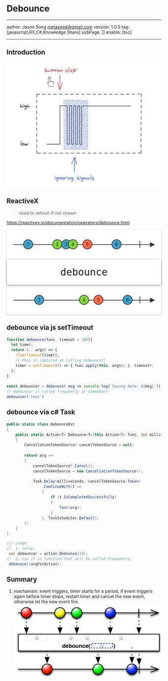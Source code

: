 # Debounce
---
author: Jason Song <metaseed@gmail.com>
version: 1.0.0
tag: [javascript,RX,C#,Knowledge Share]
subPage: []
enable: [toc]

---
## Introduction

![](https://raw.githubusercontent.com/metasong/iam-data/master/documents/206/image/20230425T153155956Z-image.png)


## ReactiveX
> need to refresh if not shown   

https://reactivex.io/documentation/operators/debounce.html

<script src="https://reactivex.io/js/CustomElements.min.js"></script>
<script  src="https://reactivex.io/js/rx-marbles.js"></script>
<rx-marbles key="debounce"><div class="cycleCustomElement-X-SANDBOX" style="background: rgb(255, 255, 255); width: 100%; border-radius: 2px; box-shadow: rgba(0, 0, 0, 0.17) 0px 1px 2px 1px;"><div class="cycleCustomElement-X-DIAGRAM" style="user-select: none; overflow: visible; display: block; width: 100%; height: calc(96px); position: relative; cursor: default;"><div style="background-color: rgb(50, 50, 50); height: 2px; position: absolute; top: calc(48px); left: 22px; right: 22px;"></div><div style="width: 0px; height: 0px; border-top: 8px solid transparent; border-bottom: 8px solid transparent; border-left: calc(16px) solid rgb(50, 50, 50); display: inline-block; right: calc(21px); position: absolute; top: calc(41px);"></div><div style="position: absolute; left: calc(70px); right: calc(70px); top: calc(48px); height: 44px; margin-top: calc(-22px);"><div class="cycleCustomElement-X-DIAGRAM-COMPLETION" style="left: 100%; display: inline-block; position: relative; width: calc(16px); height: 44px; margin: 0px calc(-8px); cursor: ew-resize;"><div style="height: 50%; width: 2px; margin-left: calc(7px); margin-top: calc(11px); background-color: rgb(50, 50, 50);"></div></div><div class="cycleCustomElement-X-MARBLE" data-marble-id="29868" style="display: inline-block; left: 0%; position: relative; cursor: ew-resize; z-index: 0; width: 32px; height: 32px; bottom: calc((100% - 32px) / 2); margin: calc(-16px);"><svg viewBox="0 0 1 1" style="overflow: visible; width: 32px; height: 32px;"><circle cx="0.5" cy="0.5" r="0.47" stroke-width="0.06px" style="stroke: rgb(50, 50, 50); fill: rgb(62, 161, 203);"></circle></svg><p style="user-select: none; width: 100%; height: 100%; position: absolute; margin: 0px; top: 0px; text-align: center; line-height: 32px;">1</p></div><div class="cycleCustomElement-X-MARBLE" data-marble-id="43749" style="display: inline-block; left: 26%; position: relative; cursor: ew-resize; z-index: 26; width: 32px; height: 32px; bottom: calc((100% - 32px) / 2); margin: calc(-16px);"><svg viewBox="0 0 1 1" style="overflow: visible; width: 32px; height: 32px;"><circle cx="0.5" cy="0.5" r="0.47" stroke-width="0.06px" style="stroke: rgb(50, 50, 50); fill: rgb(130, 215, 54);"></circle></svg><p style="user-select: none; width: 100%; height: 100%; position: absolute; margin: 0px; top: 0px; text-align: center; line-height: 32px;">2</p></div><div class="cycleCustomElement-X-MARBLE" data-marble-id="20144" style="display: inline-block; left: 34%; position: relative; cursor: ew-resize; z-index: 34; width: 32px; height: 32px; bottom: calc((100% - 32px) / 2); margin: calc(-16px);"><svg viewBox="0 0 1 1" style="overflow: visible; width: 32px; height: 32px;"><circle cx="0.5" cy="0.5" r="0.47" stroke-width="0.06px" style="stroke: rgb(50, 50, 50); fill: rgb(62, 161, 203);"></circle></svg><p style="user-select: none; width: 100%; height: 100%; position: absolute; margin: 0px; top: 0px; text-align: center; line-height: 32px;">3</p></div><div class="cycleCustomElement-X-MARBLE" data-marble-id="3485" style="display: inline-block; left: 40%; position: relative; cursor: ew-resize; z-index: 40; width: 32px; height: 32px; bottom: calc((100% - 32px) / 2); margin: calc(-16px);"><svg viewBox="0 0 1 1" style="overflow: visible; width: 32px; height: 32px;"><circle cx="0.5" cy="0.5" r="0.47" stroke-width="0.06px" style="stroke: rgb(50, 50, 50); fill: rgb(130, 215, 54);"></circle></svg><p style="user-select: none; width: 100%; height: 100%; position: absolute; margin: 0px; top: 0px; text-align: center; line-height: 32px;">4</p></div><div class="cycleCustomElement-X-MARBLE" data-marble-id="40299" style="display: inline-block; left: 53%; position: relative; cursor: ew-resize; z-index: 53; width: 32px; height: 32px; bottom: calc((100% - 32px) / 2); margin: calc(-16px);"><svg viewBox="0 0 1 1" style="overflow: visible; width: 32px; height: 32px;"><circle cx="0.5" cy="0.5" r="0.47" stroke-width="0.06px" style="stroke: rgb(50, 50, 50); fill: rgb(255, 105, 70);"></circle></svg><p style="user-select: none; width: 100%; height: 100%; position: absolute; margin: 0px; top: 0px; text-align: center; line-height: 32px;">5</p></div><div class="cycleCustomElement-X-MARBLE" data-marble-id="26396" style="display: inline-block; left: 79%; position: relative; cursor: ew-resize; z-index: 79; width: 32px; height: 32px; bottom: calc((100% - 32px) / 2); margin: calc(-16px);"><svg viewBox="0 0 1 1" style="overflow: visible; width: 32px; height: 32px;"><circle cx="0.5" cy="0.5" r="0.47" stroke-width="0.06px" style="stroke: rgb(50, 50, 50); fill: rgb(62, 161, 203);"></circle></svg><p style="user-select: none; width: 100%; height: 100%; position: absolute; margin: 0px; top: 0px; text-align: center; line-height: 32px;">6</p></div></div></div><div style="border: 1px solid rgba(0, 0, 0, 0.06); padding: 22px; text-align: center; position: relative;"><div style="display: block; position: absolute; inset: 0px; box-shadow: rgba(0, 0, 0, 0.17) 0px 2px 10px 0px;"></div><span style="font-family: &quot;Source Code Pro&quot;, monospace; font-weight: 400; font-size: 2rem;">debounce</span><div style="display: block; position: absolute; inset: 0px; box-shadow: rgba(0, 0, 0, 0.26) 0px 2px 5px 0px;"></div></div><div class="cycleCustomElement-X-DIAGRAM" style="user-select: none; overflow: visible; display: block; width: 100%; height: calc(96px); position: relative; cursor: default;"><div style="background-color: rgb(50, 50, 50); height: 2px; position: absolute; top: calc(48px); left: 22px; right: 22px;"></div><div style="width: 0px; height: 0px; border-top: 8px solid transparent; border-bottom: 8px solid transparent; border-left: calc(16px) solid rgb(50, 50, 50); display: inline-block; right: calc(21px); position: absolute; top: calc(41px);"></div><div style="position: absolute; left: calc(70px); right: calc(70px); top: calc(48px); height: 44px; margin-top: calc(-22px);"><div class="cycleCustomElement-X-DIAGRAM-COMPLETION" style="left: 100%; display: inline-block; position: relative; width: calc(16px); height: 44px; margin: 0px calc(-8px);"><div style="height: 50%; width: 2px; margin-left: calc(7px); margin-top: calc(11px); background-color: rgb(50, 50, 50);"></div></div><div class="cycleCustomElement-X-MARBLE" data-marble-id="29868" style="display: inline-block; left: 10%; position: relative; cursor: default; z-index: 10; width: 32px; height: 32px; bottom: calc((100% - 32px) / 2); margin: calc(-16px);"><svg viewBox="0 0 1 1" style="overflow: visible; width: 32px; height: 32px;"><circle cx="0.5" cy="0.5" r="0.47" stroke-width="0.06px" style="stroke: rgb(50, 50, 50); fill: rgb(62, 161, 203);"></circle></svg><p style="user-select: none; width: 100%; height: 100%; position: absolute; margin: 0px; top: 0px; text-align: center; line-height: 32px;">1</p></div><div class="cycleCustomElement-X-MARBLE" data-marble-id="3485" style="display: inline-block; left: 50%; position: relative; cursor: default; width: 32px; height: 32px; bottom: calc((100% - 32px) / 2); margin: calc(-16px); z-index: 50;"><svg viewBox="0 0 1 1" style="overflow: visible; width: 32px; height: 32px;"><circle cx="0.5" cy="0.5" r="0.47" stroke-width="0.06px" style="stroke: rgb(50, 50, 50); fill: rgb(130, 215, 54);"></circle></svg><p style="user-select: none; width: 100%; height: 100%; position: absolute; margin: 0px; top: 0px; text-align: center; line-height: 32px;">4</p></div><div class="cycleCustomElement-X-MARBLE" data-marble-id="40299" style="display: inline-block; left: 63%; position: relative; cursor: default; z-index: 63; width: 32px; height: 32px; bottom: calc((100% - 32px) / 2); margin: calc(-16px);"><svg viewBox="0 0 1 1" style="overflow: visible; width: 32px; height: 32px;"><circle cx="0.5" cy="0.5" r="0.47" stroke-width="0.06px" style="stroke: rgb(50, 50, 50); fill: rgb(255, 105, 70);"></circle></svg><p style="user-select: none; width: 100%; height: 100%; position: absolute; margin: 0px; top: 0px; text-align: center; line-height: 32px;">5</p></div><div class="cycleCustomElement-X-MARBLE" data-marble-id="26396" style="display: inline-block; left: 89%; position: relative; cursor: default; z-index: 89; width: 32px; height: 32px; bottom: calc((100% - 32px) / 2); margin: calc(-16px);"><svg viewBox="0 0 1 1" style="overflow: visible; width: 32px; height: 32px;"><circle cx="0.5" cy="0.5" r="0.47" stroke-width="0.06px" style="stroke: rgb(50, 50, 50); fill: rgb(62, 161, 203);"></circle></svg><p style="user-select: none; width: 100%; height: 100%; position: absolute; margin: 0px; top: 0px; text-align: center; line-height: 32px;">6</p></div></div></div></div></rx-marbles>

## debounce via js setTimeout

```js
function debounce(func, timeout = 300){
  let timer;
  return (...args) => {
    clearTimeout(timer);
    // this is captured at calling debounce()
    timer = setTimeout(() => { func.apply(this, args); }, timeout);
  };
}

const debouncer = debounce( msg => console.log(`Saving data: ${msg}`));
// debouncer is called frequently at somewhere
debouncer('test')
```

## debounce via c# Task


```csharp
public static class DebounceExt
{
	public static Action<T> Debounce<T>(this Action<T> func, int milliseconds = 300)
	{
		CancellationTokenSource? cancelTokenSource = null;

		return arg =>
		{
			cancelTokenSource?.Cancel();
			cancelTokenSource = new CancellationTokenSource();

			Task.Delay(milliseconds, cancelTokenSource.Token)
				.ContinueWith(t =>
				{
					if (t.IsCompletedSuccessfully)
					{
						func(arg);
					}
				}, TaskScheduler.Default);
		};
	}
}
```

```csharp
/// usage:
//  1. setup:
 var debouncer = action.Debounce(10);
//  2. use it in function that will be called frequently:
 debouncer(argForAction);
```
## Summary
1. machanism: event triggers, timer starts for a period, if event triggers again before timer stops, restart timer and cancel the new event, otherwise let the new event fire.
![](https://raw.githubusercontent.com/metasong/iam-data/master/documents/206/image/20230425T155433708Z-image.png)


